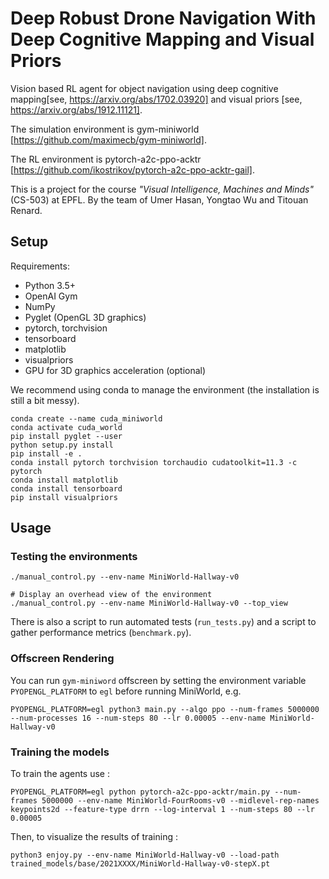 # Deep Robust Drone Navigation With Deep Cognitive Mapping and Visual Priors

Vision based RL agent for object navigation using deep cognitive mapping[see, https://arxiv.org/abs/1702.03920] and visual priors [see, https://arxiv.org/abs/1912.11121].

The simulation environment is gym-miniworld [https://github.com/maximecb/gym-miniworld].

The RL environment is pytorch-a2c-ppo-acktr [https://github.com/ikostrikov/pytorch-a2c-ppo-acktr-gail].

This is a project for the course *"Visual Intelligence, Machines and Minds"* (CS-503) at EPFL. By the team of Umer Hasan, Yongtao Wu and Titouan Renard. 


## Setup

Requirements:
- Python 3.5+
- OpenAI Gym
- NumPy
- Pyglet (OpenGL 3D graphics)
- pytorch, torchvision
- tensorboard
- matplotlib
- visualpriors
- GPU for 3D graphics acceleration (optional)

We recommend using conda to manage the environment (the installation is still a bit messy).

```
conda create --name cuda_miniworld
conda activate cuda_world
pip install pyglet --user
python setup.py install
pip install -e .
conda install pytorch torchvision torchaudio cudatoolkit=11.3 -c pytorch
conda install matplotlib
conda install tensorboard
pip install visualpriors
```

## Usage

### Testing the environments

```
./manual_control.py --env-name MiniWorld-Hallway-v0

# Display an overhead view of the environment
./manual_control.py --env-name MiniWorld-Hallway-v0 --top_view
```

There is also a script to run automated tests (`run_tests.py`) and a script to gather performance metrics (`benchmark.py`).

### Offscreen Rendering

You can run `gym-miniword` offscreen by setting the environment variable `PYOPENGL_PLATFORM` to `egl` before running MiniWorld, e.g.

```
PYOPENGL_PLATFORM=egl python3 main.py --algo ppo --num-frames 5000000 --num-processes 16 --num-steps 80 --lr 0.00005 --env-name MiniWorld-Hallway-v0
```

### Training the models

To train the agents use :

```
PYOPENGL_PLATFORM=egl python pytorch-a2c-ppo-acktr/main.py --num-frames 5000000 --env-name MiniWorld-FourRooms-v0 --midlevel-rep-names keypoints2d --feature-type drrn --log-interval 1 --num-steps 80 --lr 0.00005
```

Then, to visualize the results of training :

```
python3 enjoy.py --env-name MiniWorld-Hallway-v0 --load-path trained_models/base/2021XXXX/MiniWorld-Hallway-v0-stepX.pt
```
